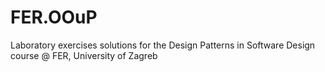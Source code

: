 # FER.OOuP
Laboratory exercises solutions for the Design Patterns in Software Design course @ FER, University of Zagreb
